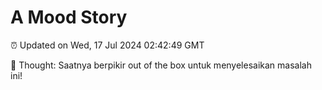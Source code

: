# A Mood Story

⏰ Updated on Wed, 17 Jul 2024 02:42:49 GMT

💭 Thought: Saatnya berpikir out of the box untuk menyelesaikan masalah ini!

